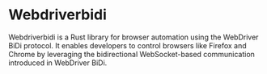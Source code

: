 # Webdriverbidi

Webdriverbidi is a Rust library for browser automation using the WebDriver BiDi protocol. It enables developers to control browsers like Firefox and Chrome by leveraging the bidirectional WebSocket-based communication introduced in WebDriver BiDi.
